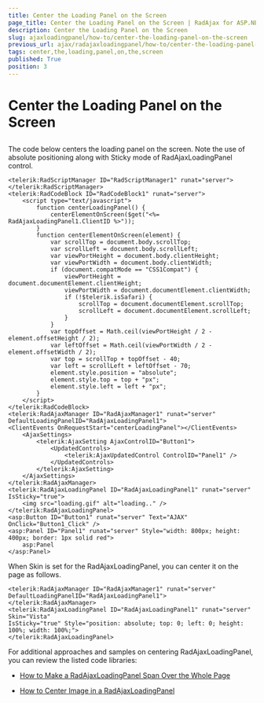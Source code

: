 ```yaml
---
title: Center the Loading Panel on the Screen
page_title: Center the Loading Panel on the Screen | RadAjax for ASP.NET AJAX Documentation
description: Center the Loading Panel on the Screen
slug: ajaxloadingpanel/how-to/center-the-loading-panel-on-the-screen
previous_url: ajax/radajaxloadingpanel/how-to/center-the-loading-panel-on-the-screen
tags: center,the,loading,panel,on,the,screen
published: True
position: 3
---
```


# Center the Loading Panel on the Screen


## 

The code below centers the loading panel on the screen. Note the use of absolute positioning along with Sticky mode of RadAjaxLoadingPanel control.

````ASP.NET
<telerik:RadScriptManager ID="RadScriptManager1" runat="server">
</telerik:RadScriptManager>
<telerik:RadCodeBlock ID="RadCodeBlock1" runat="server">
	<script type="text/javascript">
	    function centerLoadingPanel() {
	        centerElementOnScreen($get("<%= RadAjaxLoadingPanel1.ClientID %>"));
	    }
	    function centerElementOnScreen(element) {
	        var scrollTop = document.body.scrollTop;
	        var scrollLeft = document.body.scrollLeft;
	        var viewPortHeight = document.body.clientHeight;
	        var viewPortWidth = document.body.clientWidth;
	        if (document.compatMode == "CSS1Compat") {
	            viewPortHeight = document.documentElement.clientHeight;
	            viewPortWidth = document.documentElement.clientWidth;
	            if (!$telerik.isSafari) {
	                scrollTop = document.documentElement.scrollTop;
	                scrollLeft = document.documentElement.scrollLeft;
	            }
	        }
	        var topOffset = Math.ceil(viewPortHeight / 2 - element.offsetHeight / 2);
	        var leftOffset = Math.ceil(viewPortWidth / 2 - element.offsetWidth / 2);
	        var top = scrollTop + topOffset - 40;
	        var left = scrollLeft + leftOffset - 70;
	        element.style.position = "absolute";
	        element.style.top = top + "px";
	        element.style.left = left + "px";
	    }
	</script>
</telerik:RadCodeBlock>
<telerik:RadAjaxManager ID="RadAjaxManager1" runat="server" DefaultLoadingPanelID="RadAjaxLoadingPanel1">
<ClientEvents OnRequestStart="centerLoadingPanel"></ClientEvents>
	<AjaxSettings>
	    <telerik:AjaxSetting AjaxControlID="Button1">
	        <UpdatedControls>
	            <telerik:AjaxUpdatedControl ControlID="Panel1" />
	        </UpdatedControls>
	    </telerik:AjaxSetting>
	</AjaxSettings>
</telerik:RadAjaxManager>
<telerik:RadAjaxLoadingPanel ID="RadAjaxLoadingPanel1" runat="server" IsSticky="true">
	<img src="loading.gif" alt="loading.." />
</telerik:RadAjaxLoadingPanel>
<asp:Button ID="Button1" runat="server" Text="AJAX" OnClick="Button1_Click" />
<asp:Panel ID="Panel1" runat="server" Style="width: 800px; height: 400px; border: 1px solid red">
	asp:Panel
</asp:Panel>
````



When Skin is set for the RadAjaxLoadingPanel, you can center it on the page as follows.

````ASP.NET
<telerik:RadAjaxManager ID="RadAjaxManager1" runat="server" DefaultLoadingPanelID="RadAjaxLoadingPanel1">
</telerik:RadAjaxManager>
<telerik:RadAjaxLoadingPanel ID="RadAjaxLoadingPanel1" runat="server" Skin="Vista"
IsSticky="true" Style="position: absolute; top: 0; left: 0; height: 100%; width: 100%;">
</telerik:RadAjaxLoadingPanel>
````



For additional approaches and samples on centering RadAjaxLoadingPanel, you can review the listed code libraries:

* [How to Make a RadAjaxLoadingPanel Span Over the Whole Page](https://www.telerik.com/community/code-library/aspnet-ajax/ajax/how-to-make-a-radajaxloadingpanel-span-over-the-whole-page.aspx)

* [How to Center Image in a RadAjaxLoadingPanel](https://www.telerik.com/community/code-library/aspnet-ajax/ajax/how-to-center-image-in-a-radajaxloadingpanel.aspx)
